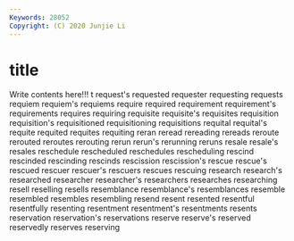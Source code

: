 ```yaml
---
Keywords: 28052
Copyright: (C) 2020 Junjie Li
---
```


# title

Write contents here!!!
t 
request's 
requested 
requester 
requesting
requests 
requiem 
requiem's 
requiems 
require 
required 
requirement 
requirement's 
requirements 
requires
requiring 
requisite 
requisite's 
requisites 
requisition 
requisition's 
requisitioned 
requisitioning 
requisitions 
requital
requital's 
requite 
requited 
requites 
requiting 
reran 
reread 
rereading 
rereads 
reroute
rerouted 
reroutes 
rerouting 
rerun 
rerun's 
rerunning 
reruns 
resale 
resale's 
resales
reschedule 
rescheduled 
reschedules 
rescheduling 
rescind 
rescinded 
rescinding 
rescinds 
rescission 
rescission's
rescue 
rescue's 
rescued 
rescuer 
rescuer's 
rescuers 
rescues 
rescuing 
research 
research's
researched 
researcher 
researcher's 
researchers 
researches 
researching 
resell 
reselling 
resells 
resemblance
resemblance's 
resemblances 
resemble 
resembled 
resembles 
resembling 
resend 
resent 
resented 
resentful
resentfully 
resenting 
resentment 
resentment's 
resentments 
resents 
reservation 
reservation's 
reservations 
reserve
reserve's 
reserved 
reservedly 
reserves 
reserving 
